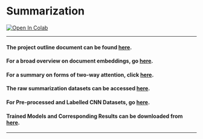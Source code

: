# Summarization

[![Open In Colab](https://colab.research.google.com/assets/colab-badge.svg)](https://colab.research.google.com/github/sayarghoshroy/Summarization/blob/master/summarization_model.ipynb)

---

#### The project outline document can be found [here](https://docs.google.com/document/d/11BloAgPRu19kz_Cf7vgGkNA_HRRYmiKbpAY9CozCMbQ/edit?usp=sharing).

#### For a broad overview on document embeddings, go [here](https://towardsdatascience.com/document-embedding-techniques-fed3e7a6a25d#bbe8).

#### For a summary on forms of two-way attention, click [here](https://docs.google.com/document/d/1K7lPsVtBF60O-dfFzQK-1oyB-uynuEokgqMQkyr5YC0/edit?usp=sharing).

#### The raw summarization datasets can be accessed [here](https://drive.google.com/open?id=1VJkDN1BZEml3a298jYIRY5idBUrlMjih).

#### For Pre-processed and Labelled CNN Datasets, go [here](https://drive.google.com/drive/folders/1hNik2G9hdFf1NlnADgxxAxwrQEmDoEyq?usp=sharing).

#### Trained Models and Corresponding Results can be downloaded from [here](https://drive.google.com/drive/folders/1PkA6NmDP9G4f_rYlsKwvdSuO5jsDU2jW?usp=sharing).

---
